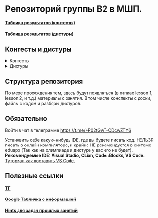 # Репозиторий группы B2 в МШП.

#### [Таблица результатов (контесты)](https://contest.informatics.ru/ejstand/2024-25/mps/group-b2)

#### [Таблица результатов (дистуры)](https://contest.informatics.ru/ejstand/2024-25/mps/group-b2-tours)

## Контесты и дистуры

<details>
      <summary>Контесты</summary>

#### [Декартового дерево](http://contest.informatics.ru/cgi-bin/new-client?contest_id=23925)

#### [Паросочетания](http://contest.informatics.ru/cgi-bin/new-client?contest_id=23923)

#### [Дп по цифрам и поддеревьям](http://contest.informatics.ru/cgi-bin/new-client?contest_id=23921)

#### [LCA](http://contest.informatics.ru/cgi-bin/new-client?contest_id=23919)

#### [Корнячка](http://contest.informatics.ru/cgi-bin/new-client?contest_id=23918)

#### [Геометрия 2](http://contest.informatics.ru/cgi-bin/new-client?contest_id=23916)

#### [Геометрия 1](http://contest.informatics.ru/cgi-bin/new-client?contest_id=23915)

#### [Конденсация и другие задачи на графы](http://contest.informatics.ru/cgi-bin/new-client?contest_id=23912)

#### [Кратчайшие пути](http://contest.informatics.ru/cgi-bin/new-client?contest_id=23911)

#### [Сканлайн и 2 указателя](http://contest.informatics.ru/cgi-bin/new-client?contest_id=23909)

#### [ДП по подотрезкам](https://contest.informatics.ru/cgi-bin/new-client?contest_id=23907)

#### [Динамическое программирование 1](https://contest.informatics.ru/cgi-bin/new-client?contest_id=23905)

#### [Теория чисел 2](http://contest.informatics.ru/cgi-bin/new-client?contest_id=23904)

#### [Теория чисел 1](http://contest.informatics.ru/cgi-bin/new-client?contest_id=23902)

#### [STL](http://contest.informatics.ru/cgi-bin/new-client?contest_id=23901)

</details>

<details>
      <summary>Дистуры</summary>

#### [Дистур 10](https://contest.informatics.ru/cgi-bin/new-client?contest_id=23924)

#### [Дистур 9](https://contest.informatics.ru/cgi-bin/new-client?contest_id=23922)

#### [Дистур 8](https://contest.informatics.ru/cgi-bin/new-client?contest_id=23920)

#### [Дистур 7](https://contest.informatics.ru/cgi-bin/new-client?contest_id=23917)

#### [Дистур 6](https://contest.informatics.ru/cgi-bin/new-client?contest_id=23914)

#### [Дистур 5](https://contest.informatics.ru/cgi-bin/new-client?contest_id=23913)

#### [Дистур 4](https://contest.informatics.ru/cgi-bin/new-client?contest_id=23910)

#### [Дистур 3](https://contest.informatics.ru/cgi-bin/new-client?contest_id=23908)

#### [Дистур 2](https://contest.informatics.ru/cgi-bin/new-client?contest_id=23906)

#### [Дистур 1](https://contest.informatics.ru/cgi-bin/new-client?contest_id=23903)

</details>


## Структура репозитория
По мере прохождения тем, здесь будут появляться (в папках lesson 1, lesson 2, и т.д.) материалы с занятия. В том числе конспекты с доски, файлы с кодом и разборы дистуров.

## Обязательно

Войти в чат в телеграмме https://t.me/+P02tGwT-CDcwZTY6

Установить себе какую-нибудь IDE, где вы будете писать код. НЕЛЬЗЯ писать в онлайн компиляторе, и крайне НЕ рекомендуется в системе eduapp (Так как на олимпиаде и дистуре у вас его не будет).\
**Рекомендуемые IDE: Visual Studio, CLion, Code::Blocks, VS Code.**\
[Туториал как поставить VS Code.](https://github.com/Uliana666/MSHP/blob/main/lesson%200.%20Tutorial/README.md)

## Полезные ссылки


#### [ТГ](https://t.me/+P02tGwT-CDcwZTY6)

#### [Google Табличка c информацией](https://docs.google.com/spreadsheets/d/1jCnUnr_fsHTtemiDNizRPxJd_sM9dYYf6DyuBc1pmkg/edit?gid=2035314896#gid=2035314896)

#### [Hints для задач прошлых занятий](https://github.com/Uliana666/MSHP/tree/main/Hints)